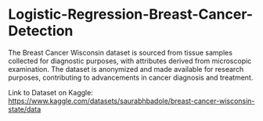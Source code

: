 # Logistic-Regression-Breast-Cancer-Detection

The Breast Cancer Wisconsin dataset is sourced from tissue samples collected for diagnostic purposes, with attributes derived from microscopic examination. The dataset is anonymized and made available for research purposes, contributing to advancements in cancer diagnosis and treatment.

Link to Dataset on Kaggle: https://www.kaggle.com/datasets/saurabhbadole/breast-cancer-wisconsin-state/data
